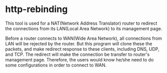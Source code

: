 # http-rebinding
This tool is used for a NAT(Network Address Translator) router to redirect the 
connections from its LAN(Local Area Network) to its management page.

Before a router connects to WAN(Wide Area Network), all connections from LAN will be 
rejected by the router. But this program will clone these the packets, and make redirect 
response to these clients, including DNS, UDP, and TCP. The redirect will make the connection be 
transfer to router's management page. Therefore, the users would know he/she need to do some 
configurations in order to connect to WAN. 
